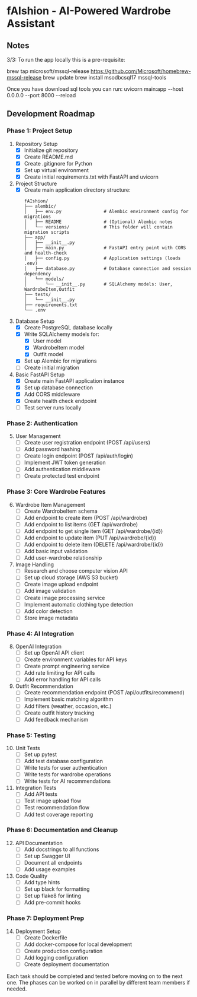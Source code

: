 # fAIshion - AI-Powered Wardrobe Assistant

## Notes
3/3: To run the app locally this is a pre-requisite:

brew tap microsoft/mssql-release https://github.com/Microsoft/homebrew-mssql-release
brew update
brew install msodbcsql17 mssql-tools

Once you have download sql tools you can run:
uvicorn main:app --host 0.0.0.0 --port 8000 --reload
## Development Roadmap

### Phase 1: Project Setup
1. Repository Setup
   - [x] Initialize git repository
   - [x] Create README.md
   - [x] Create .gitignore for Python
   - [x] Set up virtual environment
   - [x] Create initial requirements.txt with FastAPI and uvicorn

2. Project Structure
   - [x] Create main application directory structure:
     ```
     fAIshion/
     ├── alembic/
     │   ├── env.py                # Alembic environment config for migrations
     │   ├── README                # (Optional) Alembic notes
     │   └── versions/             # This folder will contain migration scripts
     ├── app/
     │   ├── __init__.py
     │   ├── main.py               # FastAPI entry point with CORS and health-check
     │   ├── config.py             # Application settings (loads .env)
     │   ├── database.py           # Database connection and session dependency
     │   └── models/
     │       └── __init__.py       # SQLAlchemy models: User, WardrobeItem,Outfit
     ├── tests/
     │   └── __init__.py
     ├── requirements.txt
     └── .env
     ```

3. Database Setup
   - [x] Create PostgreSQL database locally
   - [x] Write SQLAlchemy models for:
     - [x] User model
     - [x] WardrobeItem model
     - [x] Outfit model
   - [x] Set up Alembic for migrations
   - [ ] Create initial migration

4. Basic FastAPI Setup
   - [x] Create main FastAPI application instance
   - [x] Set up database connection
   - [x] Add CORS middleware
   - [x] Create health check endpoint
   - [ ] Test server runs locally

### Phase 2: Authentication
5. User Management
   - [ ] Create user registration endpoint (POST /api/users)
   - [ ] Add password hashing
   - [ ] Create login endpoint (POST /api/auth/login)
   - [ ] Implement JWT token generation
   - [ ] Add authentication middleware
   - [ ] Create protected test endpoint

### Phase 3: Core Wardrobe Features
6. Wardrobe Item Management
   - [ ] Create WardrobeItem schema
   - [ ] Add endpoint to create item (POST /api/wardrobe)
   - [ ] Add endpoint to list items (GET /api/wardrobe)
   - [ ] Add endpoint to get single item (GET /api/wardrobe/{id})
   - [ ] Add endpoint to update item (PUT /api/wardrobe/{id})
   - [ ] Add endpoint to delete item (DELETE /api/wardrobe/{id})
   - [ ] Add basic input validation
   - [ ] Add user-wardrobe relationship

7. Image Handling
   - [ ] Research and choose computer vision API
   - [ ] Set up cloud storage (AWS S3 bucket)
   - [ ] Create image upload endpoint
   - [ ] Add image validation
   - [ ] Create image processing service
   - [ ] Implement automatic clothing type detection
   - [ ] Add color detection
   - [ ] Store image metadata

### Phase 4: AI Integration
8. OpenAI Integration
   - [ ] Set up OpenAI API client
   - [ ] Create environment variables for API keys
   - [ ] Create prompt engineering service
   - [ ] Add rate limiting for API calls
   - [ ] Add error handling for API calls

9. Outfit Recommendation
   - [ ] Create recommendation endpoint (POST /api/outfits/recommend)
   - [ ] Implement basic matching algorithm
   - [ ] Add filters (weather, occasion, etc.)
   - [ ] Create outfit history tracking
   - [ ] Add feedback mechanism

### Phase 5: Testing
10. Unit Tests
    - [ ] Set up pytest
    - [ ] Add test database configuration
    - [ ] Write tests for user authentication
    - [ ] Write tests for wardrobe operations
    - [ ] Write tests for AI recommendations

11. Integration Tests
    - [ ] Add API tests
    - [ ] Test image upload flow
    - [ ] Test recommendation flow
    - [ ] Add test coverage reporting

### Phase 6: Documentation and Cleanup
12. API Documentation
    - [ ] Add docstrings to all functions
    - [ ] Set up Swagger UI
    - [ ] Document all endpoints
    - [ ] Add usage examples

13. Code Quality
    - [ ] Add type hints
    - [ ] Set up black for formatting
    - [ ] Set up flake8 for linting
    - [ ] Add pre-commit hooks

### Phase 7: Deployment Prep
14. Deployment Setup
    - [ ] Create Dockerfile
    - [ ] Add docker-compose for local development
    - [ ] Create production configuration
    - [ ] Add logging configuration
    - [ ] Create deployment documentation

Each task should be completed and tested before moving on to the next one. The phases can be worked on in parallel by different team members if needed.